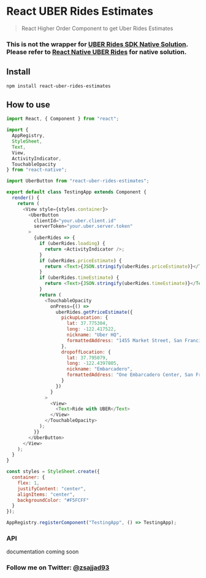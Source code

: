 # React UBER Rides Estimates

> React Higher Order Component to get Uber Rides Estimates

### This is not the wrapper for [UBER Rides SDK Native Solution](https://developer.uber.com/docs/riders/ride-requests/introduction). Please refer to [React Native UBER Rides](https://github.com/Kureev/react-native-uber-rides) for native solution.

## Install

```
npm install react-uber-rides-estimates
```

## How to use

```js
import React, { Component } from "react";

import {
  AppRegistry,
  StyleSheet,
  Text,
  View,
  ActivityIndicator,
  TouchableOpacity
} from "react-native";

import UberButton from "react-uber-rides-estimates";

export default class TestingApp extends Component {
  render() {
    return (
      <View style={styles.container}>
        <UberButton
          clientId="your.uber.client.id"
          serverToken="your.uber.server.token"
        >
          {uberRides => {
            if (uberRides.loading) {
              return <ActivityIndicator />;
            }
            if (uberRides.priceEstimate) {
              return <Text>{JSON.stringify(uberRides.priceEstimate)}</Text>;
            }
            if (uberRides.timeEstimate) {
              return <Text>{JSON.stringify(uberRides.timeEstimate)}</Text>;
            }
            return (
              <TouchableOpacity
                onPress={() =>
                  uberRides.getPriceEstimate({
                    pickupLocation: {
                      lat: 37.775304,
                      long: -122.417522,
                      nickname: "Uber HQ",
                      formattedAddress: "1455 Market Street, San Francisco"
                    },
                    dropoffLocation: {
                      lat: 37.795079,
                      long: -122.4397805,
                      nickname: "Embarcadero",
                      formattedAddress: "One Embarcadero Center, San Francisco"
                    }
                  })
                }
              >
                <View>
                  <Text>Ride with UBER</Text>
                </View>
              </TouchableOpacity>
            );
          }}
        </UberButton>
      </View>
    );
  }
}

const styles = StyleSheet.create({
  container: {
    flex: 1,
    justifyContent: "center",
    alignItems: "center",
    backgroundColor: "#F5FCFF"
  }
});

AppRegistry.registerComponent("TestingApp", () => TestingApp);
```

### API

documentation coming soon

### Follow me on Twitter: [@zsajjad93](https://twitter.com/zsajjad93)
